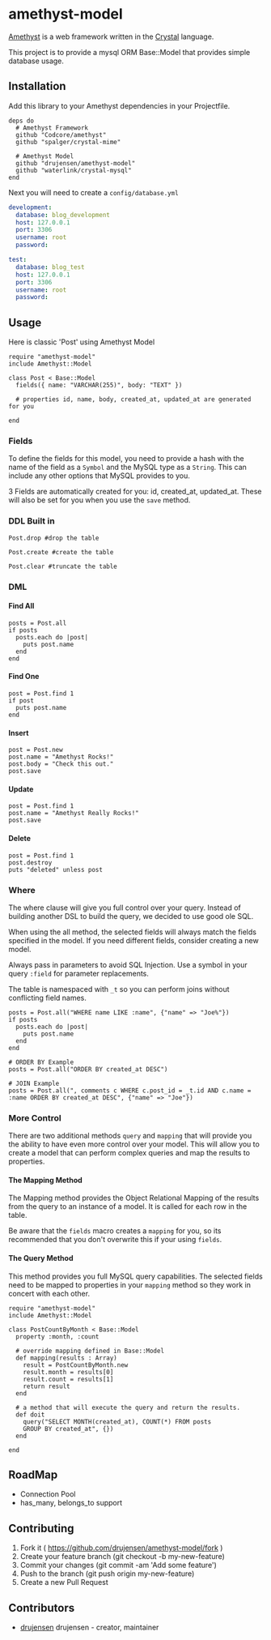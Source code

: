 # amethyst-model

[Amethyst](https://github.com/Codcore/amethyst) is a web framework written in the [Crystal](https://github.com/manastech/crystal) language. 

This project is to provide a mysql ORM Base::Model that provides simple
database usage.

## Installation

Add this library to your Amethyst dependencies in your Projectfile.

```crystal
deps do
  # Amethyst Framework
  github "Codcore/amethyst"
  github "spalger/crystal-mime"

  # Amethyst Model
  github "drujensen/amethyst-model"
  github "waterlink/crystal-mysql"
end
```

Next you will need to create a `config/database.yml`

```yaml
development: 
  database: blog_development
  host: 127.0.0.1
  port: 3306
  username: root
  password: 

test: 
  database: blog_test
  host: 127.0.0.1
  port: 3306
  username: root
  password: 

```

## Usage

Here is classic 'Post' using Amethyst Model

```crystal
require "amethyst-model"
include Amethyst::Model

class Post < Base::Model
  fields({ name: "VARCHAR(255)", body: "TEXT" })

  # properties id, name, body, created_at, updated_at are generated for you

end

```
### Fields

To define the fields for this model, you need to provide a hash with the name of the field as a `Symbol` and the MySQL type as a `String`.  This can include any other options that MySQL provides to you.  

3 Fields are automatically created for you:  id, created_at, updated_at.
These will also be set for you when you use the `save` method.

### DDL Built in

```crystal
Post.drop #drop the table

Post.create #create the table

Post.clear #truncate the table
```

### DML

#### Find All

```crystal
posts = Post.all
if posts
  posts.each do |post|
    puts post.name
  end
end
```

#### Find One

```crystal
post = Post.find 1
if post
  puts post.name
end
```

#### Insert

```crystal
post = Post.new
post.name = "Amethyst Rocks!"
post.body = "Check this out."
post.save
```

#### Update

```crystal
post = Post.find 1
post.name = "Amethyst Really Rocks!"
post.save
```

#### Delete

```crystal
post = Post.find 1
post.destroy
puts "deleted" unless post
```

### Where 

The where clause will give you full control over your query. Instead of building another DSL to build the query, we decided to use good ole SQL.

When using the all method, the selected fields will always match the fields specified in the model.  If you need different fields, consider creating a new model.

Always pass in parameters to avoid SQL Injection.  Use a symbol in your query `:field` for parameter replacements.

The table is namespaced with `_t` so you can perform joins without conflicting
field names.

```crystal
posts = Post.all("WHERE name LIKE :name", {"name" => "Joe%"})
if posts
  posts.each do |post|
    puts post.name
  end
end

# ORDER BY Example
posts = Post.all("ORDER BY created_at DESC")

# JOIN Example
posts = Post.all(", comments c WHERE c.post_id = _t.id AND c.name = :name ORDER BY created_at DESC", {"name" => "Joe"})

```

### More Control

There are two additional methods `query` and `mapping` that will provide you the ability to have even more control over your model.  This will allow you to create a model that can perform complex queries and map the results to properties.

#### The Mapping Method
The Mapping method provides the Object Relational Mapping of the results from the query to an instance of a model.  It is called for each row in the table.  

Be aware that the `fields` macro creates a `mapping` for you, so its recommended
that you don't overwrite this if your using `fields`.  

#### The Query Method
This method provides you full MySQL query capabilities.  The selected fields
need to be mapped to properties in your `mapping` method so they work in
concert with each other.

```crystal
require "amethyst-model"
include Amethyst::Model

class PostCountByMonth < Base::Model
  property :month, :count

  # override mapping defined in Base::Model
  def mapping(results : Array)
    result = PostCountByMonth.new
    result.month = results[0]
    result.count = results[1]
    return result
  end

  # a method that will execute the query and return the results.
  def doit
    query("SELECT MONTH(created_at), COUNT(*) FROM posts 
    GROUP BY created_at", {})
  end

end

```



## RoadMap
- Connection Pool
- has_many, belongs_to support

## Contributing

1. Fork it ( https://github.com/drujensen/amethyst-model/fork )
2. Create your feature branch (git checkout -b my-new-feature)
3. Commit your changes (git commit -am 'Add some feature')
4. Push to the branch (git push origin my-new-feature)
5. Create a new Pull Request

## Contributors

- [drujensen](https://github.com/drujensen) drujensen - creator, maintainer

